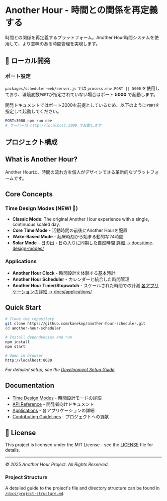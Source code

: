 # Another Hour - 時間との関係を再定義する

時間との関係を再定義するプラットフォーム。Another Hour時間システムを使用して、より意味のある時間管理を実現します。

## 🚀 ローカル開発

### ポート設定

`packages/scheduler-web/server.js` では `process.env.PORT || 5000` を使用しており、環境変数`PORT`が指定されていない場合はポート **5000** で起動します。

開発ドキュメントではポート3000を前提としているため、以下のように`PORT`を指定して起動してください。

```bash
PORT=3000 npm run dev
# サーバーは http://localhost:3000 で起動します
```

## プロジェクト構成

## What is Another Hour?

Another Hourは、時間の流れ方を個人がデザインできる革新的なプラットフォームです。

## Core Concepts

### Time Design Modes (NEW! 🎨)
- **Classic Mode**: The original Another Hour experience with a single, continuous scaled day.
- **Core Time Mode** - 活動時間の前後にAnother Hourを配置
- **Wake-Based Mode** - 起床時刻から始まる動的な24時間
- **Solar Mode** - 日の出・日の入りに同期した自然時間
[詳細 → docs/time-design-modes/](docs/time-design-modes/)

### Applications
- **Another Hour Clock** - 時間設計を体験する基本時計
- **Another Hour Scheduler** - カレンダーと統合した時間管理
- **Another Hour Timer/Stopwatch** - スケールされた時間での計測
[各アプリケーションの詳細 → docs/applications/](docs/applications/)

## Quick Start
```bash
# Clone the repository
git clone https://github.com/kanekop/another-hour-scheduler.git
cd another-hour-scheduler

# Install dependencies and run
npm install
npm start

# Open in browser
http://localhost:8080
```
*For detailed setup, see the [Development Setup Guide](docs/DEVELOPMENT.md).*

## Documentation
- [Time Design Modes](docs/time-design-modes/) - 時間設計モードの詳細
- [API Reference](docs/api/) - 開発者向けドキュメント
- [Applications](docs/applications/) - 各アプリケーションの詳細
- [Contributing Guidelines](docs/applications/scheduler.md#🤝-contributing) - プロジェクトへの貢献

## 📄 License

This project is licensed under the MIT License - see the [LICENSE](LICENSE) file for details.

---

*© 2025 Another Hour Project. All Rights Reserved.*

### Project Structure

A detailed guide to the project's file and directory structure can be found in [`/docs/project-structure.md`](./docs/project-structure.md).
